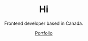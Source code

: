 <p align="center">
  <h1 align="center">Hi</h1>
  <p align="center">Frontend developer based in Canada.</p>

  <p align="center">
  <a href="https://github.com/sgggggs/portfolio#my-portfolio-site">Portfolio</a>
  </p>
</p>
